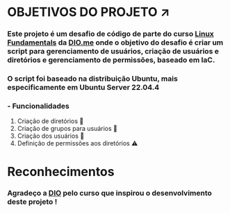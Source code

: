 # OBJETIVOS DO PROJETO ↗️
### Este projeto é um desafio de código de parte do curso [Linux Fundamentals](https://web.dio.me/track/formacao-linux-fundamentals) da [DIO.me](https://www.dio.me/) onde o objetivo do desafio é criar um script para gerenciamento de usuários, criação de usuários e diretórios e gerenciamento de permissões, baseado em IaC. 
### O script foi baseado na distribuição Ubuntu, mais especificamente em Ubuntu Server 22.04.4 

### - Funcionalidades

1. Criação de diretórios 📁
2. Criação de grupos para usuários 🧍
3. Criação dos usuários 🚨
4. Definição de permissões aos diretórios ⚠️

# Reconhecimentos
### Agradeço a [DIO](https://www.dio.me/) pelo curso que inspirou o desenvolvimento deste projeto !
